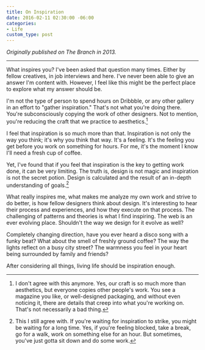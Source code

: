```yaml
---
title: On Inspiration
date: 2016-02-11 02:30:00 -06:00
categories:
- Life
custom_type: post
---
```


*Originally published on The Branch in 2013.*

---

What inspires you? I've been asked that question many times. Either by fellow creatives, in job interviews and here. I've never been able to give an answer I'm content with. However, I feel like this might be the perfect place to explore what my answer should be.

I'm not the type of person to spend hours on Dribbble, or any other gallery in an effort to "gather inspiration." That's not what you're doing there. You're subconsciously copying the work of other designers. Not to mention, you're reducing the craft that we practice to aesthetics.[^1]

[^1]: I don't agree with this anymore. Yes, our craft is so much more than aesthetics, but everyone copies other people's work. You see a magazine you like, or well-designed packaging, and without even noticing it, there are details that creep into what you're working on. That's not necessarily a bad thing.

I feel that inspiration is so much more than that. Inspiration is not only the way you think; it's why you think that way. It's a feeling. It's the feeling you get before you work on something for hours. For me, it's the moment I know I'll need a fresh cup of coffee.

Yet, I've found that if you feel that inspiration is the key to getting work done, it can be very limiting. The truth is, design is not magic and inspiration is not the secret potion. Design is calculated and the result of an in-depth understanding of goals.[^2]

[^2]: This I still agree with. If you're waiting for inspiration to strike, you might be waiting for a long time. Yes, if you're feeling blocked, take a break, go for a walk, work on something else for an hour. But sometimes, you've just gotta sit down and do some work.

What really inspires me, what makes me analyze my own work and strive to do better, is how fellow designers think about design. It's interesting to hear their process and experiences, and how they execute on that process. The challenging of patterns and theories is what I find inspiring. The web is an ever evolving place. Shouldn't the way we design for it evolve as well?

Completely changing direction, have you ever heard a disco song with a funky beat? What about the smell of freshly ground coffee? The way the lights reflect on a busy city street? The warmness you feel in your heart being surrounded by family and friends?

After considering all things, living life should be inspiration enough.
